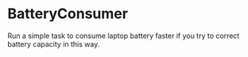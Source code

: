 # BatteryConsumer
Run a simple task to consume laptop battery faster if you try to correct battery capacity in this way.
